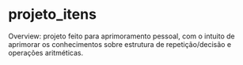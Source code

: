 # projeto_itens
Overview: projeto feito para aprimoramento pessoal, com o intuito de aprimorar os conhecimentos sobre estrutura de repetição/decisão e operações aritméticas. 
